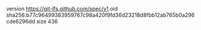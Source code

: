 version https://git-lfs.github.com/spec/v1
oid sha256:b77c96499383959767c98a420f9fd36d23218d8fbb12ab765b0a296cde6296dd
size 436
